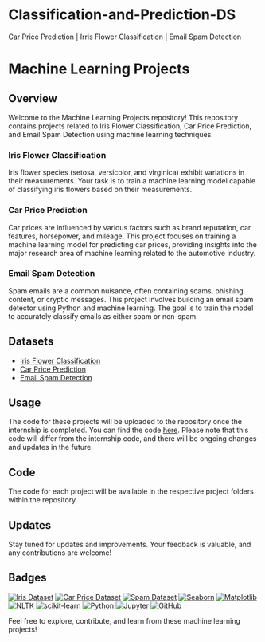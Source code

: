 # Classification-and-Prediction-DS
Car Price Prediction | Irris Flower Classification | Email Spam Detection

# Machine Learning Projects

## Overview

Welcome to the Machine Learning Projects repository! This repository contains projects related to Iris Flower Classification, Car Price Prediction, and Email Spam Detection using machine learning techniques.

### Iris Flower Classification

Iris flower species (setosa, versicolor, and virginica) exhibit variations in their measurements. Your task is to train a machine learning model capable of classifying iris flowers based on their measurements.

### Car Price Prediction

Car prices are influenced by various factors such as brand reputation, car features, horsepower, and mileage. This project focuses on training a machine learning model for predicting car prices, providing insights into the major research area of machine learning related to the automotive industry.

### Email Spam Detection

Spam emails are a common nuisance, often containing scams, phishing content, or cryptic messages. This project involves building an email spam detector using Python and machine learning. The goal is to train the model to accurately classify emails as either spam or non-spam.

## Datasets

- [Iris Flower Classification](https://www.kaggle.com/datasets/saurabh00007/iriscsv)
- [Car Price Prediction](https://www.kaggle.com/datasets/vijayaadithyanvg/car-price-predictionused-cars)
- [Email Spam Detection](https://www.kaggle.com/datasets/uciml/sms-spam-collection-dataset)

## Usage

The code for these projects will be uploaded to the repository once the internship is completed. You can find the code [here](https://github.com/kazuha-alice/OIBSIP). Please note that this code will differ from the internship code, and there will be ongoing changes and updates in the future.

## Code

The code for each project will be available in the respective project folders within the repository.

## Updates

Stay tuned for updates and improvements. Your feedback is valuable, and any contributions are welcome!

## Badges

[![Iris Dataset](https://img.shields.io/badge/Iris-Dataset-green)](https://www.kaggle.com/datasets/saurabh00007/iriscsv)
[![Car Price Dataset](https://img.shields.io/badge/Car%20Price-Dataset-blue)](https://www.kaggle.com/datasets/vijayaadithyanvg/car-price-predictionused-cars)
[![Spam Dataset](https://img.shields.io/badge/Spam-Dataset-orange)](https://www.kaggle.com/datasets/uciml/sms-spam-collection-dataset)
[![Seaborn](https://img.shields.io/badge/Seaborn-Library-brightgreen)](https://seaborn.pydata.org/index.html)
[![Matplotlib](https://img.shields.io/badge/Matplotlib-Library-blueviolet)](https://matplotlib.org/)
[![NLTK](https://img.shields.io/badge/NLTK-Library-yellow)](https://www.nltk.org/)
[![scikit-learn](https://img.shields.io/badge/scikit--learn-Library-blue)](https://scikit-learn.org/stable/index.html)
[![Python](https://img.shields.io/badge/Python-Language-blue)](https://www.python.org/)
[![Jupyter](https://img.shields.io/badge/Jupyter-Notebook-orange)](https://jupyter.org/)
[![GitHub](https://img.shields.io/badge/GitHub-Repository-black)](https://github.com/)

Feel free to explore, contribute, and learn from these machine learning projects!


